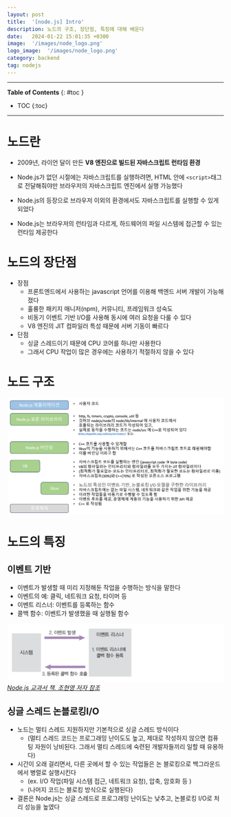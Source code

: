 ```yaml
---
layout: post
title:  '[node.js] Intro'
description: 노드의 구조, 장단점, 특징에 대해 배운다
date:   2024-01-22 15:01:35 +0300
image:  '/images/node_logo.png'
logo_image:  '/images/node_logo.png'
category: backend
tag: nodejs
---
```

---

**Table of Contents**
{: #toc }
*  TOC
{:toc}

---

# 노드란

- 2009년, 라이언 달이 만든 **V8 엔진으로 빌드된 자바스크립트 런타임 환경**

- Node.js가 없던 시절에는 자바스크립트를 실행하려면, HTML 안에 `<script>`태그로 전달해줘야만 브라우저의 자바스크립트 엔진에서 실행 가능했다
- Node.js의 등장으로 브라우저 이외의 환경에서도 자바스크립트를 실행할 수 있게 되었다
- Node.js는 브라우저의 런타임과 다르게, 하드웨어의 파일 시스템에 접근할 수 있는 런타임 제공한다

# 노드의 장단점

- 장점
  - 프론트엔드에서 사용하는 javascript 언어를 이용해 백엔드 서버 개발이 가능해졌다
  - 훌륭한 패키지 매니저(npm), 커뮤니티, 프레임워크 성숙도
  - 비동기 이벤트 기반 I/O를 사용해 동시에 여러 요청을 다룰 수 있다
  - V8 엔진의 JIT 컴파일러 특성 때문에 서버 기동이 빠르다
- 단점
  - 싱글 스레드이기 때문에 CPU 코어를 하나만 사용한다
  - 그래서 CPU 작업이 많은 경우에는 사용하기 적절하지 않을 수 있다

# 노드 구조

![](/images/node_intro_1.png)

# 노드의 특징


## 이벤트 기반

- 이벤트가 발생할 때 미리 지정해둔 작업을 수행하는 방식을 말한다
- 이벤트의 예: 클릭, 네트워크 요청, 타이머 등
- 이벤트 리스너: 이벤트를 등록하는 함수
- 콜백 함수: 이벤트가 발생했을 때 실행될 함수 

![](/images/node_intro_2.png)
*[Node.js 교과서 책, 조현영 저자 참조](https://product.kyobobook.co.kr/detail/S000200437346)*

## 싱글 스레드 논블로킹I/O

- 노드는 멀티 스레드 지원하지만 기본적으로 싱글 스레드 방식이다
  - (멀티 스레드 코드는 프로그래밍 난이도도 높고, 제대로 작성하지 않으면 컴퓨팅 자원이 낭비된다. 그래서 멀티 스레드에 숙련된 개발자들끼리 일할 때 유용하다)
- 시간이 오래 걸리면서, 다른 곳에서 할 수 있는 작업들은 논 블로킹으로 백그라운드에서 병렬로 실행시킨다
  - (ex. I/O 작업(파일 시스템 접근, 네트워크 요청), 압축, 암호화 등 )
  - (나머지 코드는 블로킹 방식으로 실행된다)
- 결론은 Node.js는 싱글 스레드로 프로그래밍 난이도는 낮추고, 논블로킹 I/O로 처리 성능을 높였다

